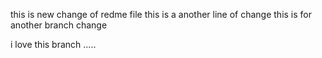 this is new change of redme file
this is a another line of change
this is for another branch change

i love this branch .....
